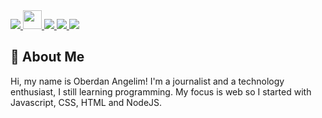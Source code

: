<div>
    <a target='_blank' href="https://twitter.com/oberudan">
        <img src="https://img.shields.io/badge/Twitter-1DA1F2?style=for-the-badge&logo=twitter&logoColor=white">
    </a>
    <a target='_blank' href="https://www.instagram.com/oberdangelim/">
        <img src="https://cdn-icons-png.flaticon.com/512/1051/1051364.png?w=740&t=st=1649270025~exp=1649270625~hmac=0d2bc5c784e0193b0c5c8b7933f6e2f5cc4d6432a112dd0a6b90ba42e3724552" width="30" height="30">
    </a>
    <a target='_blank' href="https://linkedin.com/in/danielheart">
        <img src="https://img.shields.io/badge/LinkedIn-0077B5?style=for-the-badge&logo=linkedin&logoColor=white">
    </a>
    <a target='_blank' href="https://dev.to/danielhe4rt">
        <img src="https://img.shields.io/badge/dev.to-0A0A0A?style=for-the-badge&logo=dev.to&logoColor=white">
    </a>
    <a target='_blank' href="https://youtube.com/danielhe4rt">
        <img src="https://img.shields.io/badge/YouTube-FF0000?style=for-the-badge&logo=youtube&logoColor=white">
    </a>
</div>

 ## :large_blue_circle: About Me
Hi, my name is Oberdan Angelim! I'm a journalist and a technology enthusiast, I still learning programming.
My focus is web so I started with Javascript, CSS, HTML and NodeJS.
